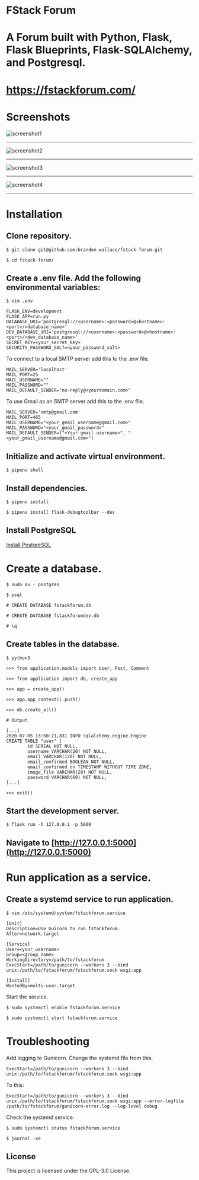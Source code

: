 # FStack Forum

# A Forum built with Python, Flask, Flask Blueprints, Flask-SQLAlchemy, and Postgresql.

# https://fstackforum.com/

# Screenshots

![screenshot1](application/static/images/screenshot1.png)

---

![screenshot2](application/static/images/screenshot2.png)

---

![screenshot3](application/static/images/screenshot3.png)

---

![screenshot4](application/static/images/screenshot4.png)

---

# Installation

## Clone repository.

```
$ git clone git@github.com:brandon-wallace/fstack-forum.git

$ cd fstack-forum/
```

## Create a .env file. Add the following environmental variables:

```
$ vim .env

FLASK_ENV=development
FLASK_APP=run.py
DATABASE_URI='postgresql://<username>:<password>@<hostname>:<port>/<database_name>'
DEV_DATABASE_URI='postgresql://<username>:<password>@<hostname>:<port>/<dev_database_name>'
SECRET_KEY=<your_secret_key>
SECURITY_PASSWORD_SALT=<your_password_salt>
```

To connect to a local SMTP server add this to the .env file.

```
MAIL_SERVER='localhost'
MAIL_PORT=25
MAIL_USERNAME=""
MAIL_PASSWORD=""
MAIL_DEFAULT_SENDER="no-reply@<yourdomain.com>"
```

To use Gmail as an SMTP server add this to the .env file.

```
MAIL_SERVER='smtp@gmail.com'
MAIL_PORT=465
MAIL_USERNAME="<your_gmail_username@gmail.com>"
MAIL_PASSWORD="<your_gmail_password>"
MAIL_DEFAULT_SENDER=("<Your gmail username>", "<your_gmail_username@gmail.com>")
```

## Initialize and activate virtual environment.

```
$ pipenv shell
```

## Install dependencies.

```
$ pipenv install

$ pipenv install flask-debugtoolbar --dev
```

## Install PostgreSQL

[Install PostgreSQL](https://www.postgresql.org/download/)

# Create a database.

```
$ sudo su - postgres

$ psql

# CREATE DATABASE fstackforum.db

# CREATE DATABASE fstackforumdev.db

# \q
```

## Create tables in the database.

```
$ python3 

>>> from application.models import User, Post, Comment

>>> from application import db, create_app

>>> app = create_app()

>>> app.app_context().push()

>>> db.create_all()

# Output

[...]
2020-07-05 13:50:21,831 INFO sqlalchemy.engine.Engine  
CREATE TABLE "user" (                                  
        id SERIAL NOT NULL,                            
        username VARCHAR(20) NOT NULL,                 
        email VARCHAR(120) NOT NULL,                   
        email_confirmed BOOLEAN NOT NULL,              
        email_confirmed_on TIMESTAMP WITHOUT TIME ZONE,
        image_file VARCHAR(20) NOT NULL,               
        password VARCHAR(60) NOT NULL,                 
[...]

>>> exit()
```

## Start the development server.

```
$ flask run -h 127.0.0.1 -p 5000
```

## Navigate to [http://127.0.0.1:5000](http://127.0.0.1:5000)

# Run application as a service.

## Create a systemd service to run application.

```
$ vim /etc/systemd/system/fstackforum.service 

[Unit]
Description=Use Guicorn to run fstackforum.
After=network.target

[Service]
User=<your_username>
Group=<group_name> 
WorkingDirectory=/path/to/fstackforum
ExecStart=/path/to/gunicorn --workers 3 --bind unix:/path/to/fstackforum/fstackforum.sock wsgi:app 

[Install]
WantedBy=multi-user.target
```
Start the service.

```
$ sudo systemctl enable fstackforum.service

$ sudo systemctl start fstackforum.service
```

# Troubleshooting

Add logging to Gunicorn. 
Change the systemd file from this.

```
ExecStart=/path/to/gunicorn --workers 3 --bind unix:/path/to/fstackforum/fstackforum.sock wsgi:app 

```
To this:

```
ExecStart=/path/to/gunicorn --workers 3 --bind unix:/path/to/fstackforum/fstackforum.sock wsgi:app --error-logfile /path/to/fstackforum/gunicorn-error.log --log-level debug

```

Check the systemd service.

```
$ sudo systemctl status fstackforum.service

$ journal -xe
```

## License

This project is licensed under the GPL-3.0 License.
